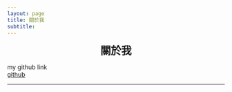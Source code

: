 ```yaml
---
layout: page
title: 關於我
subtitle: 
---
```



<div style="font-weight:700;text-align:center;font-size:24px;">
    關於我
</div>


my github link  
<a href="https://github.com/momoBear/momoBear.github.io" target="_blank">github</a>

---
